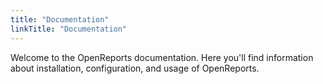 ```yaml
---
title: "Documentation"
linkTitle: "Documentation"
---
```


Welcome to the OpenReports documentation. Here you'll find information about installation, configuration, and usage of OpenReports. 